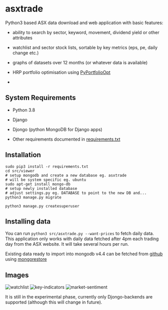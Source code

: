 # asxtrade

Python3 based ASX data download and web application with basic features:

 * ability to search by sector, keyword, movement, dividend yield or other attributes

 * watchlist and sector stock lists, sortable by key metrics (eps, pe, daily change etc.)

 * graphs of datasets over 12 months (or whatever data is available)

 * HRP portfolio optimisation using [PyPortfolioOpt](https://pyportfolioopt.readthedocs.io/en/latest/UserGuide.html)

 * 

 ## System Requirements

  * Python 3.8

  * Django

  * Djongo (python MongoDB for Django apps)

  * Other requirements documented in [requirements.txt](./requirements.txt)


 ## Installation

~~~~
sudo pip3 install -r requirements.txt
cd src/viewer
# setup mongodb and create a new database eg. asxtrade
# will be system specific eg. ubuntu
sudo apt-get install mongo-db
# setup newly installed database
# adjust settings.py eg. DATABASE to point to the new DB and...
python3 manage.py migrate

python3 manage.py createsuperuser
~~~~

 ## Installing data

  You can run `python3 src/asxtrade.py --want-prices` to fetch daily data. This application only works with daily data fetched after 4pm each trading day from the ASX website. It will take several hours per run.

  Existing data ready to import into mongodb v4.4 can be fetched from [github]() using [mongorestore](https://docs.mongodb.com/database-tools/mongorestore/)

 ## Images

![watchlist](https://user-images.githubusercontent.com/11968760/91777314-da1bdb00-ec32-11ea-929e-66a1befc0d90.png)
![key-indicators](https://user-images.githubusercontent.com/11968760/91777703-ed7b7600-ec33-11ea-87bf-b647033ed06f.png)
![market-sentiment](https://user-images.githubusercontent.com/11968760/91778464-e48ba400-ec35-11ea-9b47-413601da6fd8.png)

It is still in the experimental phase, currently only Djongo-backends are supported (although this will change in future).
